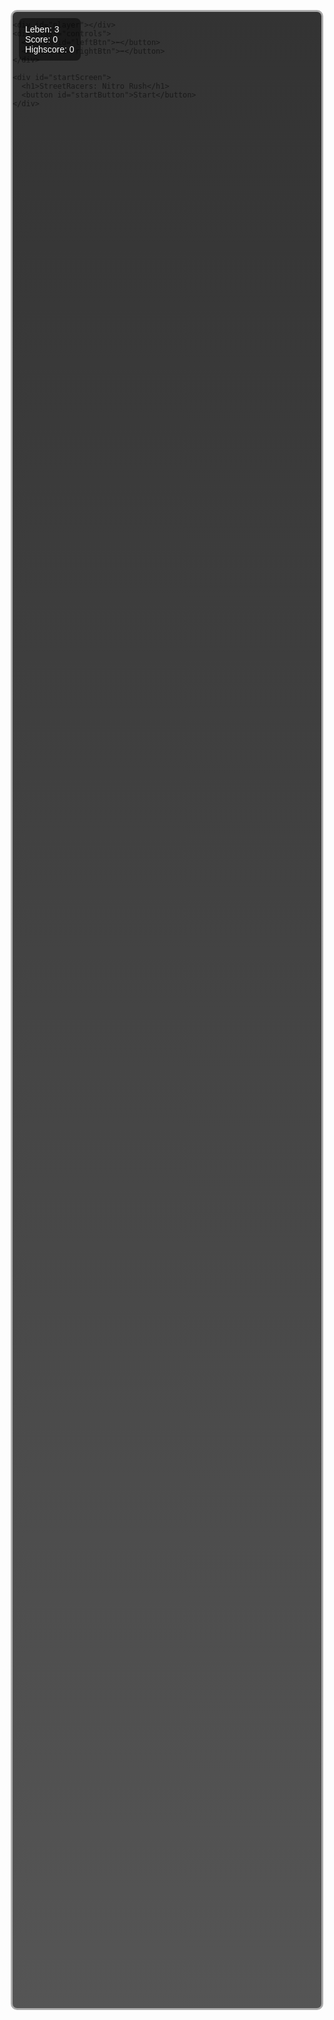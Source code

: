 <!DOCTYPE html>
<html lang="de">
<head>
  <meta charset="UTF-8">
  <meta name="viewport" content="width=device-width, initial-scale=1.0">
  <title>StreetRacers: Nitro Rush</title>
  <style>
    * {
      margin: 0;
      padding: 0;
      box-sizing: border-box;
      font-family: sans-serif;
    }

    html, body {
      width: 100%;
      height: 100%;
      background: #111;
      overflow: hidden;
    }

    #gameArea {
      position: absolute;
      top: 50%;
      left: 50%;
      transform: translate(-50%, -50%);
      width: 90vw;
      max-width: 500px;
      height: 80vh;
      background: linear-gradient(#333, #555);
      border: 3px solid #aaa;
      border-radius: 10px;
      overflow: hidden;
    }

    #player, .obstacle, .heart {
      position: absolute;
    }

    #player {
      width: 40px;
      height: 60px;
      background: url('https://i.imgur.com/8Q0l6Rv.png') no-repeat center/contain; /* stylisiertes Auto */
      bottom: 20px;
      left: 50%;
      transform: translateX(-50%);
    }

    .obstacle {
      width: 40px;
      height: 40px;
      background: url('https://i.imgur.com/BziHFaR.png') no-repeat center/contain; /* stylisierter Reifen */
    }

    .heart {
      width: 30px;
      height: 30px;
      background: url('https://i.imgur.com/hbyrMeS.png') no-repeat center/contain; /* grünes Herz */
    }

    #ui {
      position: absolute;
      top: 10px;
      left: 10px;
      color: white;
      z-index: 10;
      background: rgba(0,0,0,0.5);
      padding: 10px;
      border-radius: 8px;
    }

    #startScreen {
      position: absolute;
      width: 100%;
      height: 100%;
      background: rgba(0, 0, 0, 0.85);
      display: flex;
      align-items: center;
      justify-content: center;
      flex-direction: column;
      color: white;
      z-index: 20;
    }

    #startButton {
      margin-top: 20px;
      padding: 10px 20px;
      font-size: 20px;
      background: #00cc66;
      color: white;
      border: none;
      border-radius: 8px;
      cursor: pointer;
    }

    .controls {
      position: absolute;
      bottom: 20px;
      width: 100%;
      display: flex;
      justify-content: space-between;
      padding: 0 30px;
    }

    .controls button {
      width: 60px;
      height: 60px;
      font-size: 24px;
      border-radius: 50%;
      border: none;
      background: #666;
      color: white;
      opacity: 0.8;
      cursor: pointer;
    }
  </style>
</head>
<body>
  <div id="gameArea">
    <div id="ui">
      <div>Leben: <span id="lives">3</span></div>
      <div>Score: <span id="score">0</span></div>
      <div>Highscore: <span id="highscore">0</span></div>
    </div>

    <div id="player"></div>
    <div class="controls">
      <button id="leftBtn">⬅️</button>
      <button id="rightBtn">➡️</button>
    </div>

    <div id="startScreen">
      <h1>StreetRacers: Nitro Rush</h1>
      <button id="startButton">Start</button>
    </div>
  </div>

  <audio id="crashSound" src="https://freesound.org/data/previews/175/175103_2394245-lq.mp3"></audio>

  <script>
    const gameArea = document.getElementById('gameArea');
    const player = document.getElementById('player');
    const scoreSpan = document.getElementById('score');
    const highscoreSpan = document.getElementById('highscore');
    const livesSpan = document.getElementById('lives');
    const crashSound = document.getElementById('crashSound');
    const startScreen = document.getElementById('startScreen');

    const gameWidth = gameArea.clientWidth;
    const gameHeight = gameArea.clientHeight;
    let playerX = gameWidth / 2 - 20;
    let playerSpeed = 5;
    let score = 0;
    let highscore = 0;
    let lives = 3;
    let level = 1;
    let running = false;

    const obstacles = [];
    const hearts = [];

    function createObstacle() {
      const obstacle = document.createElement('div');
      obstacle.className = 'obstacle';
      obstacle.style.left = Math.random() * (gameWidth - 40) + 'px';
      obstacle.style.top = '-40px';
      gameArea.appendChild(obstacle);
      obstacles.push(obstacle);
    }

    function createHeart() {
      const heart = document.createElement('div');
      heart.className = 'heart';
      heart.style.left = Math.random() * (gameWidth - 30) + 'px';
      heart.style.top = '-30px';
      gameArea.appendChild(heart);
      hearts.push(heart);
    }

    function update() {
      if (!running) return;
      // Move player
      player.style.left = playerX + 'px';

      // Clamp to borders
      if (playerX < 0) playerX = 0;
      if (playerX > gameWidth - 40) playerX = gameWidth - 40;

      // Move obstacles
      for (let i = 0; i < obstacles.length; i++) {
        const o = obstacles[i];
        o.style.top = o.offsetTop + level + 'px';
        if (o.offsetTop > gameHeight) {
          o.remove();
          obstacles.splice(i, 1);
          i--;
          score++;
          if (score % 10 === 0) level++;
        } else if (checkCollision(player, o)) {
          crashSound.play();
          navigator.vibrate?.(100);
          o.remove();
          obstacles.splice(i, 1);
          i--;
          lives--;
          if (lives <= 0) {
            endGame();
            return;
          }
        }
      }

      // Move hearts
      for (let i = 0; i < hearts.length; i++) {
        const h = hearts[i];
        h.style.top = h.offsetTop + 2 + 'px';
        if (h.offsetTop > gameHeight) {
          h.remove();
          hearts.splice(i, 1);
          i--;
        } else if (checkCollision(player, h)) {
          h.remove();
          hearts.splice(i, 1);
          i--;
          lives++;
        }
      }

      scoreSpan.textContent = score;
      livesSpan.textContent = lives;

      requestAnimationFrame(update);
    }

    function checkCollision(a, b) {
      const aRect = a.getBoundingClientRect();
      const bRect = b.getBoundingClientRect();
      return !(
        aRect.bottom < bRect.top ||
        aRect.top > bRect.bottom ||
        aRect.right < bRect.left ||
        aRect.left > bRect.right
      );
    }

    function endGame() {
      running = false;
      if (score > highscore) highscore = score;
      highscoreSpan.textContent = highscore;
      startScreen.style.display = 'flex';
      score = 0;
      lives = 3;
      level = 1;
      [...obstacles, ...hearts].forEach(el => el.remove());
      obstacles.length = 0;
      hearts.length = 0;
    }

    document.getElementById('startButton').onclick = () => {
      startScreen.style.display = 'none';
      running = true;
      update();
      setInterval(createObstacle, 1000);
      setInterval(createHeart, 5000);
    };

    document.getElementById('leftBtn').ontouchstart = () => playerX -= playerSpeed * 4;
    document.getElementById('rightBtn').ontouchstart = () => playerX += playerSpeed * 4;

    document.addEventListener('keydown', e => {
      if (e.key === 'ArrowLeft') playerX -= playerSpeed;
      if (e.key === 'ArrowRight') playerX += playerSpeed;
    });
  </script>
</body>
</html>
